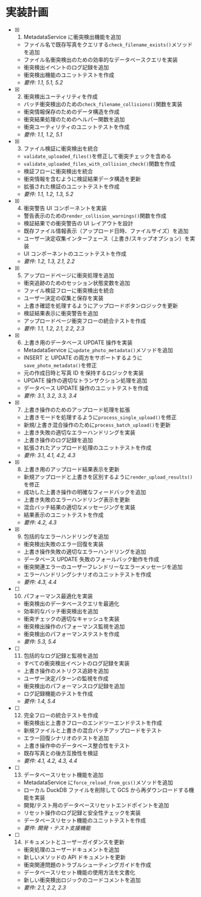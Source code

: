 # 実装計画

- [x] 1. MetadataService に衝突検出機能を追加

  - ファイル名で既存写真をクエリする`check_filename_exists()`メソッドを追加
  - ファイル名衝突検出のための効率的なデータベースクエリを実装
  - 衝突検出イベントのログ記録を追加
  - 衝突検出機能のユニットテストを作成
  - _要件: 1.1, 5.1, 5.2_

- [x] 2. 衝突検出ユーティリティを作成

  - バッチ衝突検出のための`check_filename_collisions()`関数を実装
  - 衝突情報保存のためのデータ構造を作成
  - 衝突結果処理のためのヘルパー関数を追加
  - 衝突ユーティリティのユニットテストを作成
  - _要件: 1.1, 1.2, 5.1_

- [x] 3. ファイル検証に衝突検出を統合

  - `validate_uploaded_files()`を修正して衝突チェックを含める
  - `validate_uploaded_files_with_collision_check()`関数を作成
  - 検証フローに衝突検出を統合
  - 衝突情報を含むように検証結果データ構造を更新
  - 拡張された検証のユニットテストを作成
  - _要件: 1.1, 1.2, 1.3, 5.2_

- [x] 4. 衝突警告 UI コンポーネントを実装

  - 警告表示のための`render_collision_warnings()`関数を作成
  - 検証結果での衝突警告の UI レイアウトを設計
  - 既存ファイル情報表示（アップロード日時、ファイルサイズ）を追加
  - ユーザー決定収集インターフェース（上書き/スキップオプション）を実装
  - UI コンポーネントのユニットテストを作成
  - _要件: 1.2, 1.3, 2.1, 2.2_

- [x] 5. アップロードページに衝突処理を追加

  - 衝突追跡のためのセッション状態変数を追加
  - ファイル検証フローに衝突検出を統合
  - ユーザー決定の収集と保存を実装
  - 上書き確認を処理するようにアップロードボタンロジックを更新
  - 検証結果表示に衝突警告を追加
  - アップロードページ衝突フローの統合テストを作成
  - _要件: 1.1, 1.2, 2.1, 2.2, 2.3_

- [x] 6. 上書き用のデータベース UPDATE 操作を実装

  - MetadataService に`update_photo_metadata()`メソッドを追加
  - INSERT と UPDATE の両方をサポートするように`save_photo_metadata()`を修正
  - 元の作成日時と写真 ID を保持するロジックを実装
  - UPDATE 操作の適切なトランザクション処理を追加
  - データベース UPDATE 操作のユニットテストを作成
  - _要件: 3.1, 3.2, 3.3, 3.4_

- [x] 7. 上書き操作のためのアップロード処理を拡張

  - 上書きモードを処理するように`process_single_upload()`を修正
  - 新規/上書き混合操作のために`process_batch_upload()`を更新
  - 上書き失敗の適切なエラーハンドリングを実装
  - 上書き操作のログ記録を追加
  - 拡張されたアップロード処理のユニットテストを作成
  - _要件: 3.1, 4.1, 4.2, 4.3_

- [x] 8. 上書き用のアップロード結果表示を更新

  - 新規アップロードと上書きを区別するように`render_upload_results()`を修正
  - 成功した上書き操作の明確なフィードバックを追加
  - 上書き失敗のエラーハンドリング表示を更新
  - 混合バッチ結果の適切なメッセージングを実装
  - 結果表示のユニットテストを作成
  - _要件: 4.2, 4.3_

- [x] 9. 包括的なエラーハンドリングを追加

  - 衝突検出失敗のエラー回復を実装
  - 上書き操作失敗の適切なエラーハンドリングを追加
  - データベース UPDATE 失敗のフォールバック動作を作成
  - 衝突関連エラーのユーザーフレンドリーなエラーメッセージを追加
  - エラーハンドリングシナリオのユニットテストを作成
  - _要件: 4.3, 4.4_

- [ ] 10. パフォーマンス最適化を実装

  - 衝突検出のデータベースクエリを最適化
  - 効率的なバッチ衝突検出を追加
  - 衝突チェックの適切なキャッシュを実装
  - 衝突検出操作のパフォーマンス監視を追加
  - 衝突検出のパフォーマンステストを作成
  - _要件: 5.3, 5.4_

- [ ] 11. 包括的なログ記録と監視を追加

  - すべての衝突検出イベントのログ記録を実装
  - 上書き操作のメトリクス追跡を追加
  - ユーザー決定パターンの監視を作成
  - 衝突検出のパフォーマンスログ記録を追加
  - ログ記録機能のテストを作成
  - _要件: 1.4, 5.4_

- [ ] 12. 完全フローの統合テストを作成

  - 衝突検出と上書きフローのエンドツーエンドテストを作成
  - 新規ファイルと上書きの混合バッチアップロードをテスト
  - エラー回復シナリオのテストを追加
  - 上書き操作中のデータベース整合性をテスト
  - 既存写真との後方互換性を検証
  - _要件: 4.1, 4.2, 4.3, 4.4_

- [ ] 13. データベースリセット機能を追加

  - MetadataService に`force_reload_from_gcs()`メソッドを追加
  - ローカル DuckDB ファイルを削除して GCS から再ダウンロードする機能を実装
  - 開発/テスト用のデータベースリセットエンドポイントを追加
  - リセット操作のログ記録と安全性チェックを実装
  - データベースリセット機能のユニットテストを作成
  - _要件: 開発・テスト支援機能_

- [ ] 14. ドキュメントとユーザーガイダンスを更新
  - 衝突処理のユーザードキュメントを追加
  - 新しいメソッドの API ドキュメントを更新
  - 衝突関連問題のトラブルシューティングガイドを作成
  - データベースリセット機能の使用方法を文書化
  - 新しい衝突検出ロジックのコードコメントを追加
  - _要件: 2.1, 2.2, 2.3_
